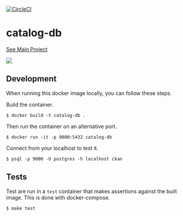 [![CircleCI](https://circleci.com/gh/GSA/catalog-db.svg?style=svg)](https://circleci.com/gh/GSA/catalog-db)

# catalog-db
[See Main Project](https://github.com/GSA/catalog-app)

<a href="https://hub.docker.com/r/datagov/catalog-db/"><img src="http://dockeri.co/image/datagov/catalog-db" /></a>


## Development

When running this docker image locally, you can follow these steps.

Build the container.

    $ docker build -t catalog-db .

Then run the container on an alternative port.

    $ docker run -it -p 9000:5432 catalog-db

Connect from your localhost to test it.

    $ psql -p 9000 -U postgres -h localhost ckan


## Tests

Test are run in a `test` container that makes assertions against the built
image. This is done with docker-compose.

    $ make test
